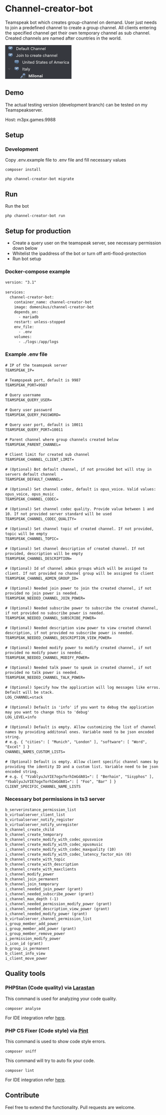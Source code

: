 # Channel-creator-bot

Teamspeak bot which creates group-channel on demand. User just needs to join a predefined channel to create a group
channel. All clients entering the specified channel get their own temporary channel as sub channel. Created channels are
named after countries in the world.

![example.png](ressources%2Fexample.png)

## Demo

The actual testing version (development branch) can be tested on my Teamspeakserver.

Host: m3px.games:9988

## Setup

### Development

Copy .env.example file to .env file and fill necessary values

```
composer install
```

```
php channel-creator-bot migrate
```

## Run

Run the bot

```
php channel-creator-bot run
```

## Setup for production

- Create a query user on the teamspeak server, see necessary permission down below
- Whitelist the ipaddress of the bot or turn off anti-flood-protection
- Run bot setup

### Docker-compose example

```
version: "3.1"

services:
  channel-creator-bot:
    container_name: channel-creator-bot
    image: domenikus/channel-creator-bot
    depends_on:
      - mariadb
    restart: unless-stopped
    env_file:
      - .env
    volumes:
      - ./logs:/app/logs
```

### Example .env file

```
# IP of the teamspeak server
TEAMSPEAK_IP=

# Teampspeak port, default is 9987
TEAMSPEAK_PORT=9987

# Query username
TEAMSPEAK_QUERY_USER=

# Query user password
TEAMSPEAK_QUERY_PASSWORD=

# Query user port, default is 10011
TEAMSPEAK_QUERY_PORT=10011

# Parent channel where group channels created below
TEAMSPEAK_PARENT_CHANNEL=

# Client limit for created sub channel
TEAMSPEAK_CHANNEL_CLIENT_LIMIT=

# (Optional) Bot default channel, if not provided bot will stay in servers default channel
TEAMSPEAK_DEFAULT_CHANNEL=

# (Optional) Set channel codec, default is opus_voice. Valid values: opus_voice, opus_music
TEAMSPEAK_CHANNEL_CODEC=

# (Optional) Set channel codec quality. Provide value between 1 and 10. If not provided server standard will be used
TEAMSPEAK_CHANNEL_CODEC_QUALITY=

# (Optional) Set channel topic of created channel. If not provided, topic will be empty
TEAMSPEAK_CHANNEL_TOPIC=

# (Optional) Set channel description of created channel. If not provided, description will be empty
TEAMSPEAK_CHANNEL_DESCRIPTION=

# (Optional) Id of channel admin groups which will be assiged to client. If not provided no channel group will be assigned to client
TEAMSPEAK_CHANNEL_ADMIN_GROUP_ID=

# (Optional) Needed join power to join the created channel, if not provided no join power is needed.
TEAMSPEAK_NEEDED_CHANNEL_JOIN_POWER=

# (Optional) Needed subscribe power to subscribe the created channel, if not provided no subscribe power is needed.
TEAMSPEAK_NEEDED_CHANNEL_SUBSCRIBE_POWER=

# (Optional) Needed description view power to view created channel description, if not provided no subscribe power is needed.
TEAMSPEAK_NEEDED_CHANNEL_DESCRIPTION_VIEW_POWER=

# (Optional) Needed modify power to modify created channel, if not provided no modify power is needed.
TEAMSPEAK_NEEDED_CHANNEL_MODIFY_POWER=

# (Optional) Needed talk power to speak in created channel, if not provided no talk power is needed.
TEAMSPEAK_NEEDED_CHANNEL_TALK_POWER=

# (Optional) Specify how the application will log messages like erros. Default will be stack.
LOG_CHANNEL=stack

# (Optional) Default is 'info' if you want to debug the application may you want to change this to 'debug'
LOG_LEVEL=info

# (Optional) Default is empty. Allow customizing the list of channel names by providing additonal ones. Variable need to be json encoded string.
# e.g. { "cities": [ "Munich", "London" ], "software": [ "Word", "Excel" ] }
CHANNEL_NAMES_CUSTOM_LISTS=

# (Optional) Default is empty. Allow client specific channel names by providing the identity ID and a custom list. Variable need to be json encoded string.
# e.g. { "YzablyuJuYIE7ogxTorhImGdA01=": [ "Berhain", "Sisyphos" ], "YbablyuJuYIE7ogxTorhImGdA01=": [ "Foo", "Bar" ] }
CLIENT_SPECIFIC_CHANNEL_NAME_LISTS
```

### Necessary bot permissions in ts3 server

```
b_serverinstance_permission_list
b_virtualserver_client_list
b_virtualserver_notify_register
b_virtualserver_notify_unregister
b_channel_create_child
b_channel_create_temporary
b_channel_create_modify_with_codec_opusvoice
b_channel_create_modify_with_codec_opusmusic
i_channel_create_modify_with_codec_maxquality (10)
i_channel_create_modify_with_codec_latency_factor_min (0)
b_channel_create_with_topic
b_channel_create_with_description
b_channel_create_with_maxclients
i_channel_modify_power
b_channel_join_permanent
b_channel_join_temporary
i_channel_needed_join_power (grant)
i_channel_needed_subscribe_power (grant)
i_channel_max_depth (-1)
i_channel_needed_permission_modify_power (grant)
i_channel_needed_description_view_power (grant)
i_channel_needed_modify_power (grant)
b_virtualserver_channel_permission_list
i_group_member_add_power
i_group_member_add_power (grant)
i_group_member_remove_power
i_permission_modify_power
i_icon_id (grant)
b_group_is_permanent
b_client_info_view
i_client_move_power
```

## Quality tools

### PHPStan (Code quality) via [Larastan](https://github.com/nunomaduro/larastan)

This command is used for analyzing your code quality.

`composer analyse`

For IDE integration refer [here](https://www.jetbrains.com/help/phpstorm/using-phpstan.html).

### PHP CS Fixer (Code style) via [Pint](https://laravel.com/docs/9.x/pint)

This command is used to show code style errors.

`composer sniff`

This command will try to auto fix your code.

`composer lint`

For IDE integration refer [here](https://gilbitron.me/blog/running-laravel-pint-in-phpstorm/).

## Contribute

Feel free to extend the functionality. Pull requests are welcome.


